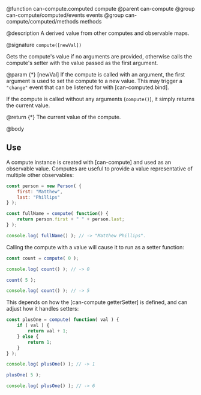 @function can-compute.computed compute
@parent can-compute
@group can-compute/computed/events events
@group can-compute/computed/methods methods

@description A derived value from other computes and observable maps.

@signature `compute([newVal])`

Gets the compute's value if no arguments are provided, otherwise calls the compute's setter with the value passed as the first argument.

@param {*} [newVal] If the compute is called with an argument, the first argument is used
to set the compute to a new value. This may trigger a
`"change"` event that can be listened for with [can-computed.bind].

If the compute is called without any arguments (`compute()`), it simply returns
the current value.

@return {*} The current value of the compute.

@body

## Use

A compute instance is created with [can-compute] and used as an observable value. Computes are useful to provide a value representative of multiple other observables:

```js
const person = new Person( {
	first: "Matthew",
	last: "Phillips"
} );

const fullName = compute( function() {
	return person.first + " " + person.last;
} );

console.log( fullName() ); // -> "Matthew Phillips".
```

Calling the compute with a value will cause it to run as a setter function:

```js
const count = compute( 0 );

console.log( count() ); // -> 0

count( 5 );

console.log( count() ); // -> 5
```

This depends on how the [can-compute getterSetter] is defined, and can adjust how it handles setters:

```js
const plusOne = compute( function( val ) {
	if ( val ) {
		return val + 1;
	} else {
		return 1;
	}
} );

console.log( plusOne() ); // -> 1

plusOne( 5 );

console.log( plusOne() ); // -> 6
```
